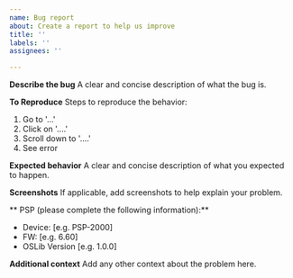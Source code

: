 ```yaml
---
name: Bug report
about: Create a report to help us improve
title: ''
labels: ''
assignees: ''

---
```


**Describe the bug**
A clear and concise description of what the bug is.

**To Reproduce**
Steps to reproduce the behavior:
1. Go to '...'
2. Click on '....'
3. Scroll down to '....'
4. See error

**Expected behavior**
A clear and concise description of what you expected to happen.

**Screenshots**
If applicable, add screenshots to help explain your problem.

** PSP (please complete the following information):**
 - Device: [e.g. PSP-2000]
 - FW: [e.g. 6.60]
 - OSLib Version [e.g. 1.0.0]

**Additional context**
Add any other context about the problem here.
